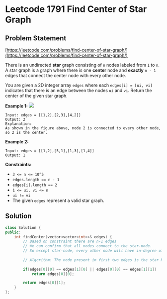 # Leetcode 1791 Find Center of Star Graph

## Problem Statement

[https://leetcode.com/problems/find-center-of-star-graph/](https://leetcode.com/problems/find-center-of-star-graph/)

There is an undirected **star** graph consisting of `n` nodes labeled from `1` to `n`. A star graph is a graph where there is one **center** node and **exactly** `n - 1` edges that connect the center node with every other node.

You are given a 2D integer array `edges` where each `edges[i] = [ui, vi]` indicates that there is an edge between the nodes `ui` and `vi`. Return the center of the given star graph.

**Example 1:** ![](https://assets.leetcode.com/uploads/2021/02/24/star_graph.png)

```text
Input: edges = [[1,2],[2,3],[4,2]]
Output: 2
Explanation: 
As shown in the figure above, node 2 is connected to every other node, so 2 is the center.
```

**Example 2:**

```text
Input: edges = [[1,2],[5,1],[1,3],[1,4]]
Output: 1
```

**Constraints:**

* `3 <= n <= 10^5`
* `edges.length == n - 1`
* `edges[i].length == 2`
* `1 <= ui, vi <= n`
* `ui != vi`
* The given `edges` represent a valid star graph.

## Solution

```cpp
class Solution {
public:
    int findCenter(vector<vector<int>>& edges) {
        // Based on constraint there are n-1 edges
        // We can confirm that all nodes connect to the star-node.
        // So except star-node, every other node will have in-degree of 1.
        
        // Algorithm: The node present in first two edges is the star Node.
        
        if(edges[0][0] == edges[1][0] || edges[0][0] == edges[1][1]) 
            return edges[0][0];

        return edges[0][1];
    }
};
```



